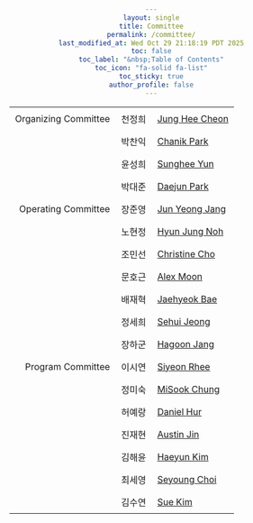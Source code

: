 ```yaml
---
layout: single
title: Committee
permalink: /committee/
last_modified_at: Wed Oct 29 21:18:19 PDT 2025
toc: false
toc_label: "&nbsp;Table of Contents"
toc_icon: "fa-solid fa-list"
toc_sticky: true
author_profile: false
---
```


<head>
<style>
	body {
		text-align: center;
	}

	.borderless-table {
		border-collapse: separate;
		border-spacing: 0;
		display: grid;
		justify-content: center;
	}

	.borderless-table td, .borderless-table th {
		padding: 8px 10px;
		border: none;
	}

	/* Optional: Add a subtle visual separator without borders */
	/*
	.borderless-table tr:not(:last-child) td {
		border-bottom: 1px solid #f0f0f0;
	}
	*/

	.role {
		text-align: right;
	}

	.kor-name {
		text-align: center;
	}

	.eng-name {
		text-align: left;
	}
</style>
</head>

<table class="borderless-table">
<tr>
<td class="role">
	Organizing Committee
</td>
<td class="kor-name">
	천정희
</td>
<td>
	<a href="https://www.linkedin.com/in/jungheecheon/">Jung Hee Cheon</a>
</td>
</tr>
<tr>
<td>
</td>
<td class="kor-name">
	박찬익
</td>
<td class="eng-name">
	<a href="https://www.linkedin.com/in/chanik-park-14878b32">Chanik Park</a>
</td>
</tr>
<tr>
<td>
</td>
<td class="kor-name">
	윤성희
</td>
<td class="eng-name">
	<a href="https://sungheeyun.github.io/">Sunghee Yun</a>
</td>
</tr>
<tr>
<td>
</td>
<td class="kor-name">
	박대준
</td>
<td class="eng-name">
	<a href="https://www.linkedin.com/in/daejunpark/">Daejun Park</a>
</td>
</tr>
<tr>
<td class="role">
	Operating Committee
</td>
<td class="kor-name">
	장준영
</td>
<td class="eng-name">
	<a href="https://www.linkedin.com/in/junyeongjang/">Jun Yeong Jang</a>
</td>
</tr>
<tr>
<td>
</td>
<td class="kor-name">
	노현정
</td>
<td class="eng-name">
	<a href="https://www.linkedin.com/in/%EB%85%B8%ED%98%84%EC%A0%95/">Hyun Jung Noh</a>
</td>
</tr>
<tr>
<td>
</td>
<td class="kor-name">
	조민선
</td>
<td class="eng-name">
	<a href="https://www.linkedin.com/in/christine-c-5b8b4b168/">Christine Cho</a>
</td>
</tr>
<tr>
<td>
</td>
<td class="kor-name">
	문호근
</td>
<td class="eng-name">
	<a href="https://www.linkedin.com/in/alex-moon/">Alex Moon</a>
</td>
</tr>
<tr>
<td>
</td>
<td class="kor-name">
	배재혁
</td>
<td class="eng-name">
	<a href="https://www.linkedin.com/in/jaehyeok-bae-57b866218/">Jaehyeok Bae</a>
</td>
</tr>
<tr>
<td>
</td>
<td class="kor-name">
	정세희
</td>
<td class="eng-name">
	<a href="https://www.linkedin.com/in/sehui-jeong-0509241a4/">Sehui Jeong</a>
</td>
</tr>
<tr>
<td>
</td>
<td class="kor-name">
	장하군
</td>
<td class="eng-name">
	<a href="https://www.linkedin.com/in/hagoon-jang-79766a54/">Hagoon Jang</a>
</td>
</tr>
<tr>
<td class="role">
	Program Committee
</td>
<td class="kor-name">
	이시연
</td>
<td class="eng-name">
	<a href="https://www.linkedin.com/in/siyeon-rhee-39449642/">Siyeon Rhee</a>
</td>
</tr>
<tr>
<td>
</td>
<td class="kor-name">
	정미숙
</td>
<td class="eng-name">
	<a href="https://www.linkedin.com/in/misook-chung/">MiSook Chung</a>
</td>
</tr>
<tr>
<td>
</td>
<td class="kor-name">
	허예랑
</td>
<td class="eng-name">
	<a href="https://www.linkedin.com/in/yerang-d-hur-5378564/">Daniel Hur</a>
</td>
</tr>
<tr>
<td>
</td>
<td class="kor-name">
	진재현
</td>
<td class="eng-name">
	<a href="https://www.linkedin.com/in/austinnnjin/">Austin Jin</a>
</td>
</tr>
<tr>
<td>
</td>
<td class="kor-name">
	김해윤
</td>
<td class="eng-name">
	<a href="https://www.linkedin.com/in/haeyunkimsv/">Haeyun Kim</a>
</td>
</tr>
<tr>
<td>
</td>
<td class="kor-name">
	최세영
</td>
<td class="eng-name">
	<a href="https://www.linkedin.com/in/seyoung-choi-060670286/">Seyoung Choi</a>
</td>
</tr>
<tr>
<td>
</td>
<td class="kor-name">
	김수연
</td>
<td class="eng-name">
	<a href="https://www.linkedin.com/in/suekimpr//">Sue Kim</a>
</td>
</tr>
</table>
